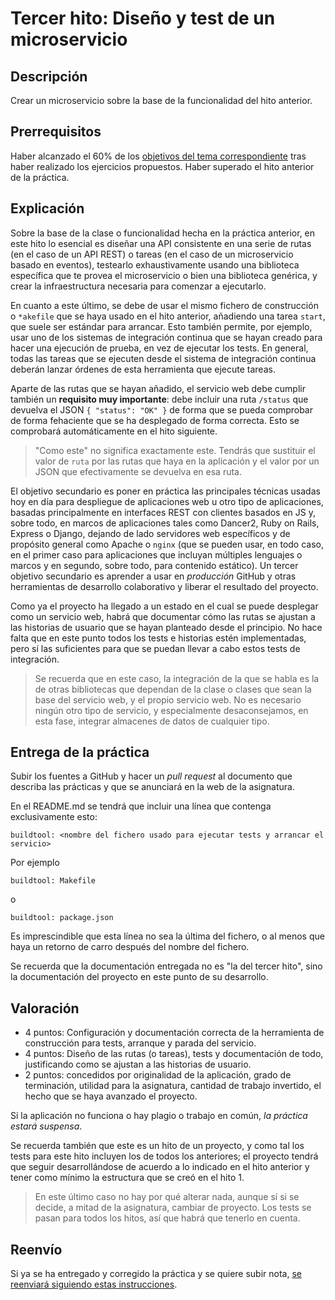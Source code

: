 # Tercer hito: Diseño y test de un microservicio

## Descripción

Crear un microservicio sobre la base de la funcionalidad del hito
anterior.

## Prerrequisitos

Haber alcanzado el 60% de los
[objetivos del tema correspondiente](../temas/Microservicios.md) tras haber
realizado los ejercicios propuestos. Haber superado el hito anterior de la
práctica.

## Explicación

Sobre la base de la clase o funcionalidad hecha en la práctica
anterior, en este hito lo esencial es diseñar una API consistente en
una serie de rutas (en el caso de un API REST) o tareas (en el caso de
un microservicio basado en eventos), testearlo exhaustivamente usando
una biblioteca específica que te provea el microservicio o bien una
biblioteca genérica, y crear la infraestructura necesaria para
comenzar a ejecutarlo.

En cuanto a este último, se debe de usar el mismo fichero de
construcción o `*akefile` que se haya usado en el hito anterior,
añadiendo una tarea `start`, que suele ser estándar para
arrancar. Esto también permite, por ejemplo, usar uno de los sistemas
de integración continua que se hayan creado para hacer una ejecución
de prueba, en vez de ejecutar los tests. En general, todas las tareas
que se ejecuten desde el sistema de integración continua deberán
lanzar órdenes de esta herramienta que ejecute tareas.

Aparte de las rutas que se hayan añadido, el servicio web debe cumplir también
un **requisito muy importante**: debe incluir una ruta `/status` que devuelva
el JSON `{ "status": "OK" }` de forma que se pueda comprobar de forma
fehaciente que se ha desplegado de forma correcta. Esto se comprobará
automáticamente en el hito siguiente.

> "Como este" no significa exactamente este. Tendrás que sustituir el
> valor de `ruta` por las rutas que haya en la aplicación y el valor
> por un JSON que efectivamente se devuelva en esa ruta.

El objetivo secundario es poner en práctica las principales
técnicas usadas hoy en día para despliegue de aplicaciones web u otro
tipo de aplicaciones,
basadas principalmente en interfaces REST con clientes basados en JS
y, sobre todo, en marcos de aplicaciones tales como Dancer2, Ruby
on Rails, Express o Django, dejando de lado servidores web específicos
y de propósito general como Apache o `nginx` (que se pueden usar, en
todo caso, en el primer caso para aplicaciones que incluyan múltiples
lenguajes o marcos y en segundo, sobre todo, para contenido estático).
Un tercer
objetivo secundario es aprender a usar en *producción* GitHub y otras
herramientas de desarrollo colaborativo y liberar el resultado del
proyecto.

Como ya el proyecto ha llegado a un estado en el cual se puede
desplegar como un servicio web, habrá que documentar cómo las rutas se
ajustan a las historias de usuario que se hayan planteado desde el
principio. No hace falta que en este punto todos los tests e historias
estén implementadas, pero sí las suficientes para que se puedan llevar
a cabo estos tests de integración.

> Se recuerda que en este caso, la integración de la que se habla es
> la de otras bibliotecas que dependan de la clase o clases que sean
> la base del servicio web, y el propio servicio web. No es necesario
> ningún otro tipo de servicio, y especialmente desaconsejamos, en
> esta fase, integrar almacenes de datos de cualquier tipo.

## Entrega de la práctica

Subir los fuentes a GitHub y hacer un *pull request* al documento que
describa las prácticas y que se anunciará en la web de la
asignatura.

En el README.md se tendrá que incluir una línea que contenga
exclusivamente esto:

```plain
buildtool: <nombre del fichero usado para ejecutar tests y arrancar el servicio>
```

Por ejemplo

```plain
buildtool: Makefile
```

o

```plain
buildtool: package.json
```

Es imprescindible que esta línea no sea la última del fichero, o al
menos que haya un retorno de carro después del nombre del fichero.

Se recuerda que la documentación entregada no es "la del tercer hito",
sino la documentación del proyecto en este punto de su desarrollo.

## Valoración

* 4 puntos: Configuración y documentación correcta de la herramienta
  de construcción para tests, arranque y parada del servicio.
* 4 puntos: Diseño de las rutas (o tareas), tests y documentación de
  todo, justificando como se ajustan a las historias de usuario.
* 2 puntos: concedidos por originalidad de la aplicación, grado de
  terminación, utilidad para la asignatura, cantidad de
  trabajo invertido, el hecho que se haya avanzado el proyecto.

 Si la aplicación no funciona o hay plagio o trabajo en común, *la
  práctica estará suspensa*.

Se recuerda también que este es un hito de un proyecto, y como tal los
tests para este hito incluyen los de todos los anteriores; el proyecto
tendrá que seguir desarrollándose de acuerdo a lo indicado en el hito
anterior y tener como mínimo la estructura que se creó en el
hito 1.

> En este último caso no hay por qué alterar nada, aunque sí si se
> decide, a mitad de la asignatura, cambiar de proyecto. Los tests se
> pasan para todos los hitos, así que habrá que tenerlo en cuenta.

## Reenvío

Si ya se ha entregado y corregido la práctica y se quiere subir nota,
[se reenviará siguiendo estas instrucciones](Reenvios.md).
